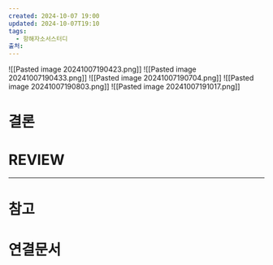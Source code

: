 ```yaml
---
created: 2024-10-07 19:00
updated: 2024-10-07T19:10
tags:
  - 항해자소서스터디
출처: 
---
```

![[Pasted image 20241007190423.png]]
![[Pasted image 20241007190433.png]]
![[Pasted image 20241007190704.png]]
![[Pasted image 20241007190803.png]]
![[Pasted image 20241007191017.png]]








# 결론

# REVIEW


---
# 참고

# 연결문서